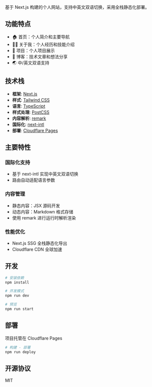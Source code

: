 基于 Next.js 构建的个人网站，支持中英文双语切换，采用全栈静态化部署。

## 功能特点

- 🏠 首页：个人简介和主要导航
- 👨‍💻 关于我：个人经历和技能介绍
- 🎯 项目：个人项目展示
- 📝 博客：技术文章和想法分享
- 🌏 中/英文双语支持

## 技术栈

- **框架**: [Next.js](https://nextjs.org)
- **样式**: [Tailwind CSS](https://tailwindcss.com)
- **语言**: [TypeScript](https://www.typescriptlang.org)
- **样式处理**: [PostCSS](https://postcss.org)
- **内容解析**: [remark](https://github.com/remarkjs/remark)
- **国际化**: [next-intl](https://next-intl-docs.vercel.app)
- **部署**: [Cloudflare Pages](https://pages.cloudflare.com)

## 主要特性

### 国际化支持

- 基于 next-intl 实现中英文双语切换
- 路由自动适配语言参数

### 内容管理

- 静态内容：JSX 源码开发
- 动态内容：Markdown 格式存储
- 使用 remark 进行运行时解析渲染

### 性能优化

- Next.js SSG 全栈静态化导出
- Cloudflare CDN 全球加速

## 开发

```bash
# 安装依赖
npm install

# 开发模式
npm run dev

# 预览
npm run start
```

## 部署

项目托管在 Cloudflare Pages

```bash
# 构建 - 部署
npm run deploy
```

## 开源协议

MIT
